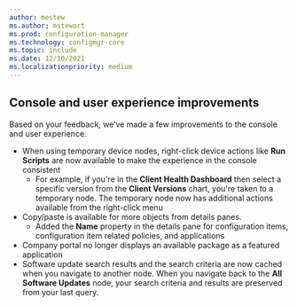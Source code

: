 ```yaml
---
author: mestew
ms.author: mstewart
ms.prod: configuration-manager
ms.technology: configmgr-core
ms.topic: include
ms.date: 12/10/2021
ms.localizationpriority: medium
---
```


## <a name="bkmk_ux"></a> Console and user experience improvements
<!--12726153-->
Based on your feedback, we’ve made a few improvements to the console and user experience.

- When using temporary device nodes, right-click device actions like **Run Scripts** are now available to make the experience in the console consistent
   - For example, if you're in the **Client Health Dashboard** then select a specific version from the **Client Versions** chart, you're taken to a temporary node. The temporary node now has additional actions available from the right-click menu
- Copy/paste is available for more objects from details panes.
   - Added the **Name** property in the details pane for configuration items, configuration item related policies, and applications
- Company portal no longer displays an available package as a featured application
- Software update search results and the search criteria are now cached when you navigate to another node. When you navigate back to the **All Software Updates** node, your search criteria and results are preserved from your last query.
